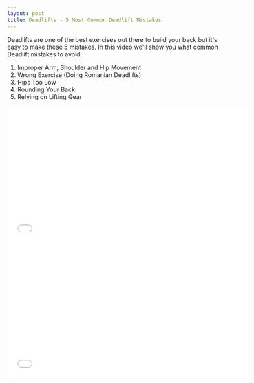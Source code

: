 ```yaml
---
layout: post
title: Deadlifts - 5 Most Common Deadlift Mistakes 
---
```


Deadlifts are one of the best exercises out there to build your back but it's easy to make these 5 mistakes. In this video we'll show you what common Deadlift mistakes to avoid.

1. Improper Arm, Shoulder and Hip Movement
2. Wrong Exercise (Doing Romanian Deadlifts)
3. Hips Too Low
4. Rounding Your Back
5. Relying on Lifting Gear

<iframe width="560" height="315" src="//www.youtube.com/embed/MDuXuUg15mk" frameborder="0" allowfullscreen></iframe>

<iframe width="560" height="315" src="//www.youtube.com/embed/-4qRntuXBSc" frameborder="0" allowfullscreen></iframe>
